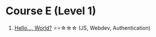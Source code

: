 # Course E (Level 1)

1. [Hello..., World?](./01-hello...,world?-**•••(js,webdev,auth)) ⭐⭐☆☆☆ (JS,
   Webdev, Authentication)
